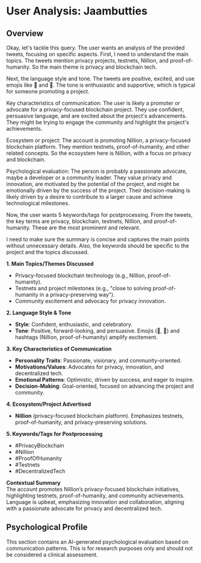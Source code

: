 # User Analysis: Jaambutties

## Overview

<think>
Okay, let's tackle this query. The user wants an analysis of the provided tweets, focusing on specific aspects. First, I need to understand the main topics. The tweets mention privacy projects, testnets, Nillion, and proof-of-humanity. So the main theme is privacy and blockchain tech.

Next, the language style and tone. The tweets are positive, excited, and use emojis like 🎉 and 🚀. The tone is enthusiastic and supportive, which is typical for someone promoting a project.

Key characteristics of communication: The user is likely a promoter or advocate for a privacy-focused blockchain project. They use confident, persuasive language, and are excited about the project's advancements. They might be trying to engage the community and highlight the project's achievements.

Ecosystem or project: The account is promoting Nillion, a privacy-focused blockchain platform. They mention testnets, proof-of-humanity, and other related concepts. So the ecosystem here is Nillion, with a focus on privacy and blockchain.

Psychological evaluation: The person is probably a passionate advocate, maybe a developer or a community leader. They value privacy and innovation, are motivated by the potential of the project, and might be emotionally driven by the success of the project. Their decision-making is likely driven by a desire to contribute to a larger cause and achieve technological milestones.

Now, the user wants 5 keywords/tags for postprocessing. From the tweets, the key terms are privacy, blockchain, testnets, Nillion, and proof-of-humanity. These are the most prominent and relevant.

I need to make sure the summary is concise and captures the main points without unnecessary details. Also, the keywords should be specific to the project and the topics discussed.
</think>

**1. Main Topics/Themes Discussed**  
- Privacy-focused blockchain technology (e.g., Nillion, proof-of-humanity).  
- Testnets and project milestones (e.g., "close to solving proof-of-humanity in a privacy-preserving way").  
- Community excitement and advocacy for privacy innovation.  

**2. Language Style & Tone**  
- **Style**: Confident, enthusiastic, and celebratory.  
- **Tone**: Positive, forward-looking, and persuasive. Emojis (🎉, 🚀) and hashtags (Nillion, proof-of-humanity) amplify excitement.  

**3. Key Characteristics of Communication**  
- **Personality Traits**: Passionate, visionary, and community-oriented.  
- **Motivations/Values**: Advocates for privacy, innovation, and decentralized tech.  
- **Emotional Patterns**: Optimistic, driven by success, and eager to inspire.  
- **Decision-Making**: Goal-oriented, focused on advancing the project and community.  

**4. Ecosystem/Project Advertised**  
- **Nillion** (privacy-focused blockchain platform). Emphasizes testnets, proof-of-humanity, and privacy-preserving solutions.  

**5. Keywords/Tags for Postprocessing**  
- #PrivacyBlockchain  
- #Nillion  
- #ProofOfHumanity  
- #Testnets  
- #DecentralizedTech  

**Contextual Summary**  
The account promotes Nillion’s privacy-focused blockchain initiatives, highlighting testnets, proof-of-humanity, and community achievements. Language is upbeat, emphasizing innovation and collaboration, aligning with a passionate advocate for privacy and decentralized tech.

## Psychological Profile

This section contains an AI-generated psychological evaluation based on communication patterns. This is for research purposes only and should not be considered a clinical assessment.